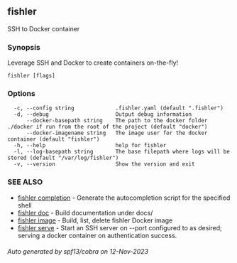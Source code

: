 ## fishler

SSH to Docker container

### Synopsis

Leverage SSH and Docker to create containers on-the-fly!

```
fishler [flags]
```

### Options

```
  -c, --config string             .fishler.yaml (default ".fishler")
  -d, --debug                     Output debug information
      --docker-basepath string    The path to the docker folder ./docker if run from the root of the project (default "docker")
      --docker-imagename string   The image user for the docker container (default "fishler")
  -h, --help                      help for fishler
  -l, --log-basepath string       The base filepath where logs will be stored (default "/var/log/fishler")
  -v, --version                   Show the version and exit
```

### SEE ALSO

* [fishler completion](fishler_completion.md)	 - Generate the autocompletion script for the specified shell
* [fishler doc](fishler_doc.md)	 - Build documentation under docs/
* [fishler image](fishler_image.md)	 - Build, list, delete fishler Docker image
* [fishler serve](fishler_serve.md)	 - Start an SSH server on --port configured to as desired; serving a docker container on authentication success.

###### Auto generated by spf13/cobra on 12-Nov-2023
